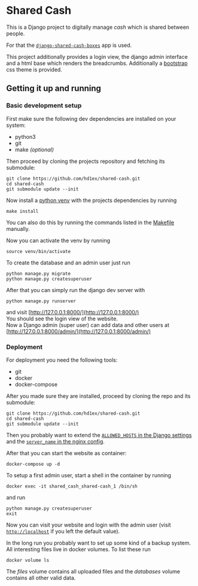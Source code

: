# Shared Cash

This is a Django project to digitally manage _cash_ 
which is shared between people.

For that the
[`django-shared-cash-boxes`](https://github.com/hd1ex/django-shared-cash-boxes)
app is used.
   
This project additionally provides a login view, the django admin interface
 and a html base which renders the breadcrumbs.
Additionally a [bootstrap](https://getbootstrap.com/) css theme is provided.

## Getting it up and running
### Basic development setup

First make sure the following dev dependencies are installed on your system:
 - python3
 - git
 - make _(optional)_
 
Then proceed by cloning the projects repository and fetching its submodule:
 ```shell script
git clone https://github.com/hd1ex/shared-cash.git
cd shared-cash
git submodule update --init
```

Now install a [python venv](https://docs.python.org/3/library/venv.html) 
with the projects dependencies by running
```shell script
make install
```

You can also do this by running the commands listed in the 
[Makefile](Makefile) manually.

Now you can activate the venv by running
```shell script
source venv/bin/activate
```

To create the database and an admin user just run
```shell script
python manage.py migrate
python manage.py createsuperuser
```

After that you can simply run the django dev server with
```shell script
python manage.py runserver
```

and visit [http://127.0.0.1:8000/](http://127.0.0.1:8000/)   
You should see the login view of the website.  
Now a Django admin (super user) can add data and other users at
[http://127.0.0.1:8000/admin/](http://127.0.0.1:8000/admin/)

### Deployment

For deployment you need the following tools:
 - git
 - docker
 - docker-compose
 
After you made sure they are installed, 
 proceed by cloning the repo and its submodule:
 ```shell script
git clone https://github.com/hd1ex/shared-cash.git
cd shared-cash
git submodule update --init
```
 
Then you probably want to extend the
[`ALLOWED_HOSTS` in the Django settings](shared_cash/settings.py)
and the [`server_name` in the nginx config](nginx/shared_cash_nginx.conf).

After that you can start the website as container:
```shell script
docker-compose up -d
```

To setup a first admin user, start a shell in the container by running
```shell script
docker exec -it shared_cash_shared-cash_1 /bin/sh
```
and run
```shell script
python manage.py createsuperuser
exit
```

Now you can visit your website and login with the admin user
(visit [`http://localhost`](http://localhost) if you left the default value).

In the long run you probably want to set up some kind of a backup system.   
All interesting files live in docker volumes. To list these run
```shell script
docker volume ls
```

The _files_ volume contains all uploaded files
 and the _databases_ volume contains all other valid data.
 